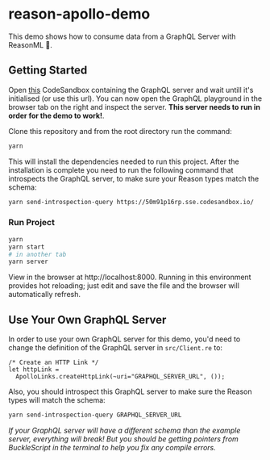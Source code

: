 # reason-apollo-demo

This demo shows how to consume data from a GraphQL Server with ReasonML 🚀.

## Getting Started

Open [this](https://codesandbox.io/s/50m91p16rp) CodeSandbox containing the GraphQL server and wait untill it's initialised (or use this url). You can now open the GraphQL playground in the browser tab on the right and inspect the server. **This server needs to run in order for the demo to work!**.

Clone this repository and from the root directory run the command:

```sh
yarn
```

This will install the dependencies needed to run this project. After the installation is complete you need to run the following command that introspects the GraphQL server, to make sure your Reason types match the schema:

```sh
yarn send-introspection-query https://50m91p16rp.sse.codesandbox.io/
```

### Run Project

```sh
yarn
yarn start
# in another tab
yarn server
```

View in the browser at http://localhost:8000. Running in this environment provides hot reloading; just edit and save the file and the browser will automatically refresh.

## Use Your Own GraphQL Server
In order to use your own GraphQL server for this demo, you'd need to change the definition of the GraphQL server in `src/Client.re` to:

```
/* Create an HTTP Link */
let httpLink =
  ApolloLinks.createHttpLink(~uri="GRAPHQL_SERVER_URL", ());
```

Also, you should introspect this GraphQL server to make sure the Reason types will match the schema:

```sh
yarn send-introspection-query GRAPHQL_SERVER_URL
```

*If your GraphQL server will have a different schema than the example server, everything will break! But you should be getting pointers from BuckleScript in the terminal to help you fix any compile errors.*